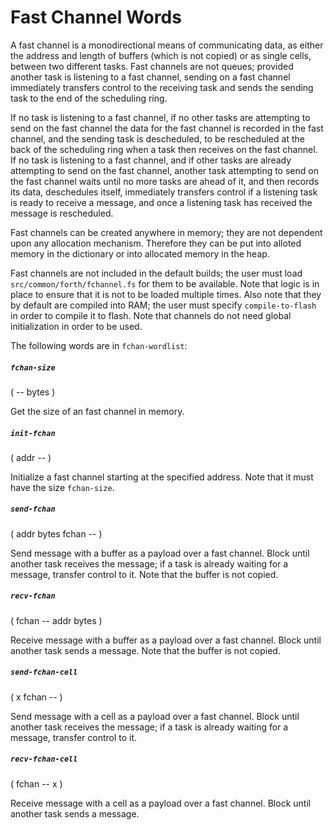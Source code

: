 # Fast Channel Words

A fast channel is a monodirectional means of communicating data, as either the address and length of buffers (which is not copied) or as single cells, between two different tasks. Fast channels are not queues; provided another task is listening to a fast channel, sending on a fast channel immediately transfers control to the receiving task and sends the sending task to the end of the scheduling ring.

If no task is listening to a fast channel, if no other tasks are attempting to send on the fast channel the data for the fast channel is recorded in the fast channel, and the sending task is descheduled, to be rescheduled at the back of the scheduling ring when a task then receives on the fast channel. If no task is listening to a fast channel, and if other tasks are already attempting to send on the fast channel, another task attempting to send on the fast channel waits until no more tasks are ahead of it, and then records its data, deschedules itself, immediately transfers control if a listening task is ready to receive a message, and once a listening task has received the message is rescheduled.

Fast channels can be created anywhere in memory; they are not dependent upon any allocation mechanism. Therefore they can be put into alloted memory in the dictionary or into allocated memory in the heap.

Fast channels are not included in the default builds; the user must load `src/common/forth/fchannel.fs` for them to be available. Note that logic is in place to ensure that it is not to be loaded multiple times. Also note that they by default are compiled into RAM; the user must specify `compile-to-flash` in order to compile it to flash. Note that channels do not need global initialization in order to be used.

The following words are in `fchan-wordlist`:

##### `fchan-size`
( -- bytes )

Get the size of an fast channel in memory.

##### `init-fchan`
( addr -- )

Initialize a fast channel starting at the specified address. Note that it must have the size `fchan-size`.

##### `send-fchan`
( addr bytes fchan -- )

Send message with a buffer as a payload over a fast channel. Block until another task receives the message; if a task is already waiting for a message, transfer control to it. Note that the buffer is not copied.

##### `recv-fchan`
( fchan -- addr bytes )

Receive message with a buffer as a payload over a fast channel. Block until another task sends a message. Note that the buffer is not copied.

##### `send-fchan-cell`
( x fchan -- )

Send message with a cell as a payload over a fast channel. Block until another task receives the message; if a task is already waiting for a message, transfer control to it.

##### `recv-fchan-cell`
( fchan -- x )

Receive message with a cell as a payload over a fast channel. Block until another task sends a message.

